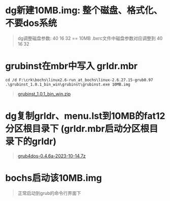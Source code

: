 # dg新建10MB.img: 整个磁盘、格式化、不要dos系统
> dg调整磁盘参数: 40 16 32 == 10MB
> .bxrc文件中磁盘参数对应调整到 40 16 32

# grubinst在mbr中写入 grldr.mbr 
```shell
cd /d F:\crk\bochs\linux2.6-run_at_bochs\linux-2.6.27.15-grub0.97
.\grubinst_1.0.1_bin_win\grubinst\grubinst.exe 10MB.img
```
> [grubinst_1.0.1_bin_win.zip](https://sourceforge.net/projects/grub4dos/files/grubinst/grubinst%201.0.1/grubinst_1.0.1_bin_win.zip/download)

# dg复制grldr、menu.lst到10MB的fat12分区根目录下 (grldr.mbr启动分区根目录下的grldr)
> [grub4dos-0.4.6a-2023-10-14.7z](https://github.com/chenall/grub4dos/releases/download/0.4.6a/grub4dos-0.4.6a-2023-10-14.7z)

# bochs启动该10MB.img
> 正常启动到grub的命令行界面下



